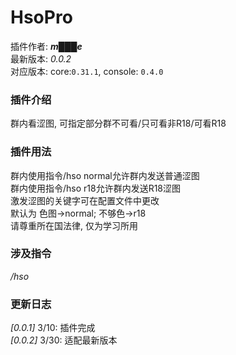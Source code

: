 # HsoPro
插件作者: ***m███e***<br>
最新版本: *0.0.2*<br>
对应版本: core:```0.31.1```, console: ```0.4.0```<br>
### 插件介绍
群内看涩图, 可指定部分群不可看/只可看非R18/可看R18
### 插件用法
群内使用指令/hso normal允许群内发送普通涩图<br>群内使用指令/hso r18允许群内发送R18涩图<br>激发涩图的关键字可在配置文件中更改<br>默认为 色图->normal; 不够色->r18<br>请尊重所在国法律, 仅为学习所用
### 涉及指令
*/hso*
### 更新日志
*[0.0.1]* 3/10: 插件完成<br>*[0.0.2]* 3/30: 适配最新版本
